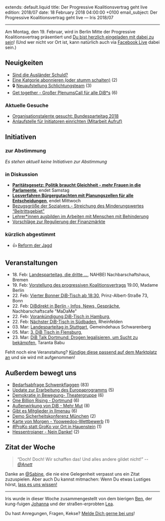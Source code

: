 extends: default.liquid
title: Der Progressive Koalitionsvertrag geht live
edition: 2018/07
date: 18 February 2018 04:00:00 +0100
email_subject: Der Progressive Koalitionsvertrag geht live — Iris 2018/07

---

Am Montag, den 19. Februar, wird in Berlin Mitte der Progressive Koalitionsvertrag präsentiert und [Du bist herzlich eingeladen mit dabei zu sein](https://progressivekoalition.de/news/vorstellung-des-alternativen-koalitionsvertrags-in-berlin/)! (Und wer nicht vor Ort ist, kann natürlich auch via [Facebook Live](https://de-de.facebook.com/demokratiebewegen/) dabei sein.)

## Neuigkeiten

 - [Sind die Ausländer Schuld? ](https://marktplatz.bewegung.jetzt/t/sind-die-auslaender-schuld/17537)
 - [Eine Katgorie abonnieren (oder stumm schalten)](https://marktplatz.bewegung.jetzt/t/eine-katgorie-abonnieren-oder-stumm-schalten/17487) (2)
 - 🔒 [Neuaufstellung Schlichtungsteam](https://marktplatz.bewegung.jetzt/t/neuaufstellung-schlichtungsteam/17241) (3)
 - [Get together - Großer PlenumsCall für alle DiB*s](https://marktplatz.bewegung.jetzt/t/get-together-grosser-plenumscall-fuer-alle-dib-s/17424) (6)

### Aktuelle Gesuche

 - [Organisationstalente gesucht: Bundesparteitag 2018](https://marktplatz.bewegung.jetzt/t/organisationstalente-gesucht-bundesparteitag-2018/17355)
 - [Anlaufstelle für Initiatoren einrichten (Mitarbeit Aufruf)](https://marktplatz.bewegung.jetzt/t/anlaufstelle-fuer-initiatoren-einrichten-mitarbeit-aufruf/15684)

## Initiativen

### zur Abstimmung
_Es stehen aktuell keine Initiativen zur Abstimmung_

### in Diskussion
 - **[Paritätsgesetz: Politik braucht Gleichheit - mehr Frauen in die Parlamente](https://abstimmen.bewegung.jetzt/initiative/180-paritatsgesetz-politik-braucht-gleichheit-mehr-frauen-in-die-parlamente)**, endet Samstag
 - **[Losverfahren Bürgergutachten mit Planungszellen für alle Entscheidungen](https://abstimmen.bewegung.jetzt/initiative/138-losverfahren-burgergutachten-mit-planungszellen-fur-alle-entscheidungen)**, endet Mittwoch
 - [Bezugsgröße der Sozialvers.- Streichung des Minderungswertes “Beitrittsgebiet"](https://abstimmen.bewegung.jetzt/initiative/178-bezugsgroe-der-sozialvers-streichung-des-minderungswertes-beitrittsgebiet)
 - [Lehrer\*innen ausbilden im Arbeiten mit Menschen mit Behinderung](https://abstimmen.bewegung.jetzt/initiative/179-lehrerinnen-ausbilden-im-arbeiten-mit-menschen-mit-behinderung)
 - [Vorschläge zur Regulierung der Finanzmärkte](https://abstimmen.bewegung.jetzt/initiative/183-vorschlage-zur-regulierung-der-finanzmarkte)

### kürzlich abgestimmt

 - 👍 [Reform der Jagd](https://abstimmen.bewegung.jetzt/initiative/177-reform-der-jagd)


## Veranstaltungen

 
 - 18.&nbsp;Feb: [Landesparteitag, die dritte …](https://marktplatz.bewegung.jetzt/t/landesparteitag-die-dritte/17434), NAHBEI Nachbarschaftshaus, Bremen
 - 19.&nbsp;Feb: [Vorstellung des progressiven Koalitionsvertrags](https://marktplatz.bewegung.jetzt/t/vorstellung-des-progressiven-koalitionsvertrags/17037) 19.00, Madame Berlin
 - 22.&nbsp;Feb: [Vierter Bonner DiB-Tisch ab 18:30](https://marktplatz.bewegung.jetzt/t/vierter-bonner-dib-tisch-am-22-2-ab-18-30/16781),  Prinz-Albert-Straße 73, Bonn
 - 22.&nbsp;Feb: [DiBdirekt in Berlin - Infos, News, Gespräche](https://marktplatz.bewegung.jetzt/t/dibdirekt-am-22-2-18-in-berlin-infos-news-gespraeche/17459), Nachbarschaftscafe "MaDaMe"
 - 22.&nbsp;Feb: [Vorankündigung DiB-Tisch in Hamburg](https://marktplatz.bewegung.jetzt/t/vorankuendigung-dib-tisch-in-hamburg/16935), 
 - 22.&nbsp;Feb: [Nächster DiB-Tisch in Südbaden](https://marktplatz.bewegung.jetzt/t/naechster-dib-tisch-in-suedbaden/16431), Rheinfelden
 - 03.&nbsp;Mar: [Landesparteitag in Stuttgart](https://marktplatz.bewegung.jetzt/t/landesparteitag-in-stuttgart-am-03-03-2018/15836), Gemeindehaus Schwarenberg
 - 05.&nbsp;Mar: [3. DiB Tisch in Flensburg](https://marktplatz.bewegung.jetzt/t/3-dib-tisch-in-flensburg/17349), 
 - 23.&nbsp;Mar: [DiB Talk Dortmund: Drogen legalisieren, um Sucht zu bekämpfen](https://marktplatz.bewegung.jetzt/t/dib-talk-dortmund-drogen-legalisieren-um-sucht-zu-bekaempfen/16786), Taranta Babu


Fehlt noch eine Veranstaltung? [Kündige diese passend auf dem Marktplatz an](https://marktplatz.bewegung.jetzt/t/veranstaltungen-fuer-iris-ankuendigen/11128?source_topic_id=2720) und sie wird mit aufgenommen!

## Außerdem bewegt uns

 - [Bedarfsabfrage Schwenkflaggen](https://marktplatz.bewegung.jetzt/t/bedarfsabfrage-schwenkflaggen/17110) (83)
 - [Update zur Erarbeitung des Europaprogramms](https://marktplatz.bewegung.jetzt/t/update-zur-erarbeitung-des-europaprogramms/17085) (5)
 - [Demokratie in Bewegung- Theatergruppe](https://marktplatz.bewegung.jetzt/t/demokratie-in-bewegung-theatergruppe/17316) (6)
 - [One Billion Rising - Dortmund](https://marktplatz.bewegung.jetzt/t/one-billion-rising-dortmund/17403) (6)
 - [Außenwirkung von DiB - Mehr Mut](https://marktplatz.bewegung.jetzt/t/aussenwirkung-von-dib-mehr-mut/17184) (8)
 - [Gibt es Mitglieder in Ilmenau](https://marktplatz.bewegung.jetzt/t/gibt-es-mitglieder-in-ilmenau/17051) (6)
 - [Demo Sicherheitskonferenz München](https://marktplatz.bewegung.jetzt/t/demo-sicherheitskonferenz-muenchen/17313) (2)
 - [Karte von Morgen - Yooweedoo-Wettbewerb](https://marktplatz.bewegung.jetzt/t/karte-von-morgen-yooweedoo-wettbewerb/17406) (1)
 - [#ProKo statt GroKo vor Ort in Hauenstein](https://marktplatz.bewegung.jetzt/t/proko-statt-groko-vor-ort-in-hauenstein/17020) (1)
 - [Hessentrojaner - Nein Danke!](https://marktplatz.bewegung.jetzt/t/hessentrojaner-nein-danke/17273) (2)

## Zitat der Woche
> “Doch! Doch! Wir schaffen das! Und alles andere gildet nicht!” <cite>-- [@Anett](https://marktplatz.bewegung.jetzt/u/anett)</cite>

Danke an [@Sabine](https://marktplatz.bewegung.jetzt/u/sabine), die nie eine Gelegenheit verpasst uns ein Zitat zuzuspielen. Aber auch Du kannst mitmachen: Wenn Du etwas Lustiges hörst, [lass es uns wissen!](https://marktplatz.bewegung.jetzt/t/lustige-dib-zitate/10175)


---

Iris wurde in dieser Woche zusammengestellt von dem bierigen [Ben](https://marktplatz.bewegung.jetzt/u/Ben/), der kung-fuigen [Johanna](https://marktplatz.bewegung.jetzt/u/Johanna/) und der straßen-erprobten [Lea](https://marktplatz.bewegung.jetzt/u/Leia/).

Du hast Anregungen, Fragen, Kekse? [Melde Dich gerne bei uns](https://marktplatz.bewegung.jetzt/t/neu-iris-die-woechtliche-zusammenfasssung-zum-sonntagsbrunch/10990)!
